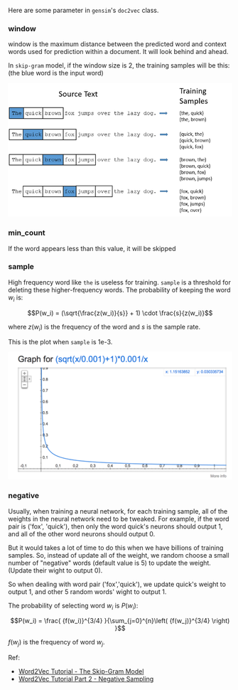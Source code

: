 <!--
.. title: Parameters in dov2vec
.. slug: parameters-in-dov2vec
.. date: 2017-08-03 00:02:17 UTC+08:00
.. tags: mathjax
.. category: 
.. link: 
.. description: 
.. type: text
-->

Here are some parameter in `gensim`'s `doc2vec` class.

### window
window is the maximum distance between the predicted word and context words used for prediction within a document. It will look behind and ahead.

In `skip-gram` model, if the window size is 2, the training samples will be this:(the blue word is the input word)

![window](/images/doc2vec_window.png)

### min_count
If the word appears less than this value, it will be skipped

### sample
High frequency word like `the` is useless for training. `sample` is a threshold for deleting these higher-frequency words. The probability of keeping the word $w_i$ is:

$$P(w_i) = (\sqrt{\frac{z(w_i)}{s}} + 1) \cdot \frac{s}{z(w_i)}$$

where $z(w_i)$ is the frequency of the word and $s$ is the sample rate.

This is the plot when `sample` is 1e-3.

![sample](/images/doc2vec_sample.png)



### negative
Usually, when training a neural network, for each training sample, all of the weights in the neural network need to be tweaked. For example, if the word pair is ('fox', 'quick'), then only the word quick's neurons should output 1, and all of the other word neurons should output 0.

But it would takes a lot of time to do this when we have billions of training samples. So, instead of update all of the weight, we random choose a small number of "negative" words (default value is 5) to update the weight.(Update their wight to output 0).

So when dealing with word pair ('fox','quick'), we update quick's weight to output 1, and other 5 random words' wight to output 1.

The probability of selecting word $w_i$ is $P(w_i)$:

$$P(w_i) = \frac{  {f(w_i)}^{3/4}  }{\sum_{j=0}^{n}\left(  {f(w_j)}^{3/4} \right) }$$

$f(w_j)$ is the frequency of word $w_j$.

Ref:

- [Word2Vec Tutorial - The Skip-Gram Model](http://mccormickml.com/2016/04/19/word2vec-tutorial-the-skip-gram-model/)
- [Word2Vec Tutorial Part 2 - Negative Sampling](http://mccormickml.com/2017/01/11/word2vec-tutorial-part-2-negative-sampling/)
